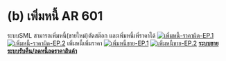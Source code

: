 # (b)    เพิ่มหนี้ AR  601

ระบบSML สามารถเพิ่มหนี้(ขายใหม่)ตัดสต๊อก และเพิ่มหนี้เพิ่ราคาได้
[![เพิ่มหนี้-ราคาผิด-EP.1](http://www.smlaccount.com/manual/wp-content/uploads/2017/10/เพิ่มหนี้-ราคาผิด-EP.1.jpg)](http://www.smlaccount.com/manual/wp-content/uploads/2017/10/เพิ่มหนี้-ราคาผิด-EP.1.jpg)
[![เพิ่มหนี้-ราคาผิด-EP.2](http://www.smlaccount.com/manual/wp-content/uploads/2017/10/เพิ่มหนี้-ราคาผิด-EP.2.jpg)](http://www.smlaccount.com/manual/wp-content/uploads/2017/10/เพิ่มหนี้-ราคาผิด-EP.2.jpg) เพิ่มหนี้เพิ่มราคา
[![เพิ่มหนี้ขาย-EP.1](http://www.smlaccount.com/manual/wp-content/uploads/2017/10/เพิ่มหนี้ขาย-EP.1.jpg)](http://www.smlaccount.com/manual/wp-content/uploads/2017/10/เพิ่มหนี้ขาย-EP.1.jpg)
[![เพิ่มหนี้ขาย-EP.2](http://www.smlaccount.com/manual/wp-content/uploads/2017/10/เพิ่มหนี้ขาย-EP.2.jpg)](http://www.smlaccount.com/manual/wp-content/uploads/2017/10/เพิ่มหนี้ขาย-EP.2.jpg)
[**ระบบขาย**](http://www.smlaccount.com/manual/?page_id=593)
[**ระบบรับคืน/ลดหนี้ลดราคาสินค้า**](http://www.smlaccount.com/manual/?page_id=605)  

